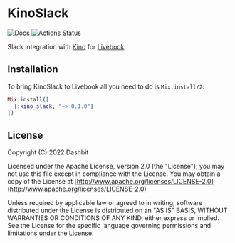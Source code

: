 # KinoSlack

[![Docs](https://img.shields.io/badge/hex.pm-docs-8e7ce6.svg)](https://hexdocs.pm/kino_slack)
[![Actions Status](https://github.com/livebook-dev/kino_slack/workflows/Test/badge.svg)](https://github.com/livebook-dev/kino_slack/actions)

Slack integration with [Kino](https://github.com/livebook-dev/kino)
for [Livebook](https://github.com/livebook-dev/livebook).

## Installation

To bring KinoSlack to Livebook all you need to do is `Mix.install/2`:

```elixir
Mix.install([
  {:kino_slack, "~> 0.1.0"}
])
```

## License

Copyright (C) 2022 Dashbit

Licensed under the Apache License, Version 2.0 (the "License");
you may not use this file except in compliance with the License.
You may obtain a copy of the License at [http://www.apache.org/licenses/LICENSE-2.0](http://www.apache.org/licenses/LICENSE-2.0)

Unless required by applicable law or agreed to in writing, software
distributed under the License is distributed on an "AS IS" BASIS,
WITHOUT WARRANTIES OR CONDITIONS OF ANY KIND, either express or implied.
See the License for the specific language governing permissions and
limitations under the License.
